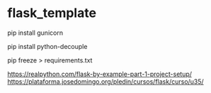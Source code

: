 # flask_template

pip install gunicorn


pip install python-decouple


pip freeze > requirements.txt


https://realpython.com/flask-by-example-part-1-project-setup/
https://plataforma.josedomingo.org/pledin/cursos/flask/curso/u35/